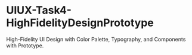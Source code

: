# UIUX-Task4-HighFidelityDesignPrototype
High-Fidelity UI Design with Color Palette, Typography, and Components with Prototype.
